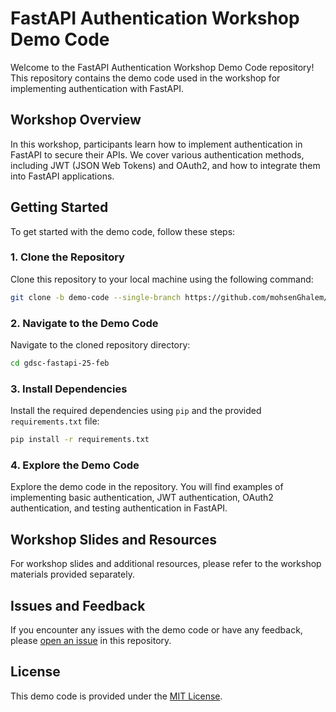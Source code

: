 # FastAPI Authentication Workshop Demo Code

Welcome to the FastAPI Authentication Workshop Demo Code repository! This repository contains the demo code used in the workshop for implementing authentication with FastAPI.

## Workshop Overview

In this workshop, participants learn how to implement authentication in FastAPI to secure their APIs. We cover various authentication methods, including JWT (JSON Web Tokens) and OAuth2, and how to integrate them into FastAPI applications.

## Getting Started

To get started with the demo code, follow these steps:

### 1. Clone the Repository

Clone this repository to your local machine using the following command:

```bash
git clone -b demo-code --single-branch https://github.com/mohsenGhalem/gdsc-fastapi-25-feb.git
```

### 2. Navigate to the Demo Code

Navigate to the cloned repository directory:

```bash
cd gdsc-fastapi-25-feb
```

### 3. Install Dependencies

Install the required dependencies using `pip` and the provided `requirements.txt` file:

```bash
pip install -r requirements.txt
```

### 4. Explore the Demo Code

Explore the demo code in the repository. You will find examples of implementing basic authentication, JWT authentication, OAuth2 authentication, and testing authentication in FastAPI.

## Workshop Slides and Resources

For workshop slides and additional resources, please refer to the workshop materials provided separately.

## Issues and Feedback

If you encounter any issues with the demo code or have any feedback, please [open an issue](https://github.com/mohsenGhalem/gdsc-fastapi-25-feb/issues) in this repository.

## License

This demo code is provided under the [MIT License](LICENSE).